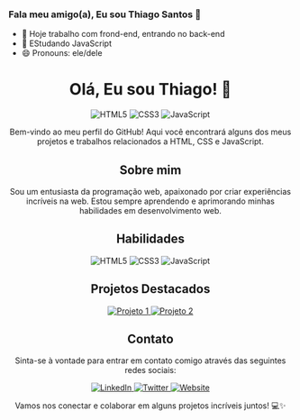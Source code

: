 ### Fala meu amigo(a), Eu sou Thiago Santos 👋

- 🔭 Hoje trabalho com frond-end, entrando no back-end
- 🌱 EStudando JavaScript
- 😄 Pronouns: ele/dele

<h1 align="center">Olá, Eu sou Thiago! 👋</h1>

<p align="center">
  <img src="https://img.shields.io/badge/HTML5-E34F26?style=for-the-badge&logo=html5&logoColor=white" alt="HTML5">
  <img src="https://img.shields.io/badge/CSS3-1572B6?style=for-the-badge&logo=css3&logoColor=white" alt="CSS3">
  <img src="https://img.shields.io/badge/JavaScript-F7DF1E?style=for-the-badge&logo=javascript&logoColor=black" alt="JavaScript">
</p>

<p align="center">Bem-vindo ao meu perfil do GitHub! Aqui você encontrará alguns dos meus projetos e trabalhos relacionados a HTML, CSS e JavaScript.</p>

<h2 align="center">Sobre mim</h2>

<p align="center">Sou um entusiasta da programação web, apaixonado por criar experiências incríveis na web. Estou sempre aprendendo e aprimorando minhas habilidades em desenvolvimento web.</p>

<h2 align="center">Habilidades</h2>

<p align="center">
  <img src="https://img.shields.io/badge/HTML5-E34F26?style=for-the-badge&logo=html5&logoColor=white" alt="HTML5">
  <img src="https://img.shields.io/badge/CSS3-1572B6?style=for-the-badge&logo=css3&logoColor=white" alt="CSS3">
  <img src="https://img.shields.io/badge/JavaScript-F7DF1E?style=for-the-badge&logo=javascript&logoColor=black" alt="JavaScript">
</p>

<h2 align="center">Projetos Destacados</h2>

<p align="center">
  <a href="link-para-o-projeto-1">
    <img src="https://img.shields.io/badge/Projeto%201-000000?style=for-the-badge&logo=github&logoColor=white" alt="Projeto 1">
  </a>
  <a href="link-para-o-projeto-2">
    <img src="https://img.shields.io/badge/Projeto%202-000000?style=for-the-badge&logo=github&logoColor=white" alt="Projeto 2">
  </a>
</p>

<h2 align="center">Contato</h2>

<p align="center">Sinta-se à vontade para entrar em contato comigo através das seguintes redes sociais:</p>

<p align="center">
  <a href="link-para-o-seu-linkedin">
    <img src="https://img.shields.io/badge/LinkedIn-0077B5?style=for-the-badge&logo=linkedin&logoColor=white" alt="LinkedIn">
  </a>
  <a href="link-para-o-seu-twitter">
    <img src="https://img.shields.io/badge/Twitter-1DA1F2?style=for-the-badge&logo=twitter&logoColor=white" alt="Twitter">
  </a>
  <a href="link-para-o-seu-website">
    <img src="https://img.shields.io/badge/Website-000000?style=for-the-badge&logo=react&logoColor=white" alt="Website">
  </a>
</p>

<p align="center">Vamos nos conectar e colaborar em alguns projetos incríveis juntos! 💻✨</p>


